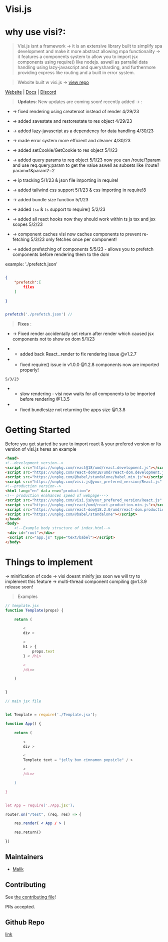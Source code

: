 #  Visi.js


#  why use visi?:

> Visi.js isnt a framework -> it is an extensive library built to simplify spa development and make it more abstract allowing mpa functionality -> it features a components system to allow you to import jsx components using require() like nodejs. aswell as parrallel data handling using lazy-javascript and querysharding, and furthermore providing express like routing and a built in error system.

  

> Website built w visi.js -> [view repo](https://github.com/Postr-Inc/visi.js/tree/website)

[Website](https://postr-inc.github.io/visi.js/#/) | [Docs](https://postr-inc.gitbook.io/visi.js-docs/)
| [Discord](https://discord.gg/RGYQKENTRk)
  

> **Updates**: New updates are coming soon! recently added -> :

  

* -> fixed rendering using createroot instead of render 4/29/23

  

* -> added savestate and restorestate to res object 4/29/23

  

* -> added lazy-javascript as a dependency for data handling 4/30/23

  

* -> made error system more efficient and cleaner 4/30/23

  

* -> added setCookie/GetCookie to res object 5/1/23

  

* -> added query params to req object 5/1/23 now you can /route/?param and use req.query.param to get the value aswell as subsets like /route?param=1&param2=2

  

* -> ip tracking 5/1/23 & json file importing in require!

  

* -> added tailwind css support 5/1/23 & css importing in require!8

  

* -> added bundle size function 5/1/23

  

* -> added `tsx` & `ts` support to require() 5/2/23

* -> added all react hooks now they should work within ts js tsx and jsx scopes 5/2/23
  
* -> component caches visi now caches components to prevent re-fetching 5/3/23 only fetches once per component!

* -> added prefetching of components 5/5/23 - allows you to prefetch components before rendering them to the dom

example:
 './prefetch.json'
```json     

{
    "prefetch":[
        files
    ]
    
}
```
```js

prefetch('./prefetch.json') //

```

> **Fixes** :

  

* -> Fixed render accidentally set return after render which caused jsx components not to show on dom 5/1/23

  

* - added back React._render to fix rendering issue @v1.2.7

  

* - fixed require() issue in v1.0.0 @1.2.8 components now are imported properly!

`5/3/23`
* - slow rendering - visi now waits for all components to be imported before rendering @1.3.5 
  
* - fixed bundlesize not returning the apps size @1.3.8

  

#  Getting Started

Before you get started be sure to import react & your prefered version or lts version of visi.js
heres an example
```html
<head>
<!--development version-->
<script src="https://unpkg.com/react@18/umd/react.development.js"></script>
<script src="https://unpkg.com/react-dom@18/umd/react-dom.development.js"></script>
<script src="https://unpkg.com/@babel/standalone/babel.min.js"></script>
<script src="https://unpkg.com/visi.js@your_prefered_version/React.js" type="module"></script>
<!--production version-->
<html lang="en" data-env="production">
<!-- production enahances speed of webpage--->
<script src="https://unpkg.com/visi.js@your_prefered_version/React.js" type="module"></script>
<script src="https://unpkg.com/react/umd/react.production.min.js"></script>
<script src="https://unpkg.com/react-dom@18.2.0/umd/react-dom.production.min.js"></script>
<script src="https://unpkg.com/@babel/standalone"></script> 
</head>
<body>
    <!--Example body structure of index.html-->
 <div id="root"></div>
 <script src="app.js" type="text/babel"></script>
</body>
```

#  Things to implement
-> minification of code -> visi doesnt minify jsx soon we will try to implement this feature
-> multi-thread component compiling @v1.3.9 release soon!

> Examples

```jsx
// template.jsx
function Template(props) {

    return (

        <
        div >

        <
        h1 > {
            props.text
        } < /h1>

        <
        /div> 

    )


}

// main jsx file


let Template = require('./Template.jsx');

function App() {

    return (

        <
        div >

        <
        Template text = "jelly bun cinnamon popsicle" / >

        <
        /div>

    )

}


let App = require('./App.jsx');

router.on("/test", (req, res) => {

    res.render( < App / > )

    res.return()

})

```

##  Maintainers

- [Malik](https://github.com/MalikWhitten67)

##  Contributing

See [the contributing file](contributing.md)!

  

PRs accepted.

  

##  Github Repo

  

[link](https://github.com/Postr-Inc/visi.js)
